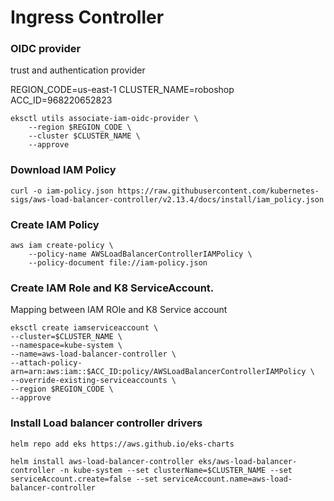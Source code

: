# Ingress Controller

### OIDC provider
trust and authentication provider

REGION_CODE=us-east-1
CLUSTER_NAME=roboshop
ACC_ID=968220652823
```
eksctl utils associate-iam-oidc-provider \
    --region $REGION_CODE \
    --cluster $CLUSTER_NAME \
    --approve
```

### Download IAM Policy

```
curl -o iam-policy.json https://raw.githubusercontent.com/kubernetes-sigs/aws-load-balancer-controller/v2.13.4/docs/install/iam_policy.json
```

### Create IAM Policy
```
aws iam create-policy \
    --policy-name AWSLoadBalancerControllerIAMPolicy \
    --policy-document file://iam-policy.json
```

### Create IAM Role and K8 ServiceAccount.
Mapping between IAM ROle and K8 Service account
```
eksctl create iamserviceaccount \
--cluster=$CLUSTER_NAME \
--namespace=kube-system \
--name=aws-load-balancer-controller \
--attach-policy-arn=arn:aws:iam::$ACC_ID:policy/AWSLoadBalancerControllerIAMPolicy \
--override-existing-serviceaccounts \
--region $REGION_CODE \
--approve
```

### Install Load balancer controller drivers

```
helm repo add eks https://aws.github.io/eks-charts
```

```
helm install aws-load-balancer-controller eks/aws-load-balancer-controller -n kube-system --set clusterName=$CLUSTER_NAME --set serviceAccount.create=false --set serviceAccount.name=aws-load-balancer-controller
```
